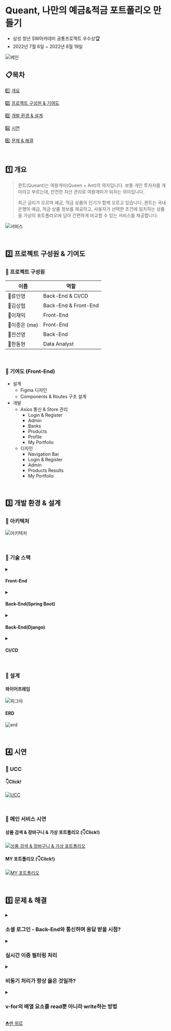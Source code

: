 # Queant, 나만의 예금&적금 포트폴리오 만들기

- 삼성 청년 SW아카데미 공통프로젝트 우수상🏆
- 2022년 7월 6일 ~ 2022년 8월 19일

![메인](assets/메인.png)

## 📋목차

1️⃣ <a href="#1️⃣-개요">개요</a>

2️⃣ <a href="#2️⃣-프로젝트-구성원--기여도">프로젝트 구성원 & 기여도</a>

3️⃣ <a href="#3️⃣-개발-환경--설계">개발 환경 & 설계</a>

4️⃣ <a href="#4️⃣-시연">시연</a>

5️⃣ <a href="#5️⃣-문제--해결">문제 & 해결</a>

<br>

## 1️⃣ 개요
> 퀸트(Queant)는 여왕개미(Queen + Ant)의 약자입니다.
보통 개인 투자자를 개미라고 부르는데, 안전한 자산 관리로 여왕개미가 되자는 의미입니다.
> 
> 
> 최근 금리가 오르며 예금, 적금 상품의 인기가 함께 오르고 있습니다.
> 퀸트는 국내 은행의 예금, 적금 상품 정보를 제공하고, 사용자가 선택한 조건에 일치하는 상품을 가상의 포트폴리오에 담아 간편하게 비교할 수 있는 서비스를 제공합니다.
> 

![서비스](assets/서비스.jpg)

<br>

## 2️⃣ 프로젝트 구성원 & 기여도

### 🔸 프로젝트 구성원

| 이름 | 역할 |
| --- | --- |
| 👑류인영 | Back-End & CI/CD |
| 👨김상협 | Back-End & Front-End |
| 👨이재익 | Front-End |
| 👨이종은 (me) | Front-End |
| 👩전선영 | Back-End |
| 👨한동현 | Data Analyst |


<br>

### 🔸 기여도 (Front-End)

- 설계
    - Figma 디자인
    - Components & Routes 구조 설계
- 개발
    - Axios 통신 & Store 관리
        - Login & Register
        - Admin
        - Banks
        - Products
        - Profile
        - My Portfolio
    - 디자인
        - Navigation Bar
        - Login & Register
        - Admin
        - Products Results
        - My Portfolio

<br>

## 3️⃣ 개발 환경 & 설계

### 🔸 아키텍처

![아키텍처](assets/아키텍처.png)

<br>

### 🔸 기술 스택

<details>
  <summary><h4>Front-End</h4></summary>
  <li>Visual Studio Code 1.70.0</li>
  <li>Vue3</li>
  <li>Node.js 16.16.0</li>
  <li>npm 8.11.0</li>
  <li>vuex 4.0.2</li>
  <li>vue-router 4.0.13</li>
</details>

<details>
  <summary><h4>Back-End(Spring Boot)</h4></summary>
  <li>IntelliJ</li>
  <li>Spring boot 2.6.7</li>
  <li>Spring-boot-jpa</li>
  <li>Spring Security</li>
  <li>Java 8</li>
  <li>Junit 4.13.1</li>
  <li>Mysql connector java 8.0.29</li>
  <li>Json Web Token 0.11.2</li>
  <li>Spring Fox BootStarter 3.0.0</li>
  <li>Jsoup 1.14.3</li>
  <li>ModelMapper 2.4.2</li>
  <li>Spring Cloud Starter AWS 2.2.6</li>
</details>

<details>
  <summary><h4>Back-End(Django)</h4></summary>
  <li>Python 3.10.5</li>
  <li>Django-apscheduler 0.6.2</li>
  <li>PyMySQL 1.0.2</li>
  <li>Bs4 0.0.1</li>
  <li>Gunicorn 19.6.0</li>
  <li>Lxml 4.9.1</li>
</details>

<details>
  <summary><h4>CI/CD</h4></summary>
  <li>AWS EC2</li>
  <li>MariaDB</li>
  <li>Docker</li>
  <li>Nginx</li>
  <li>Jenkins</li>
</details>

<br>

### 🔸 설계

#### 와이어프레임

![피그마](assets/피그마.png)

#### ERD

![erd](assets/erd.jpg)

<br>

## 4️⃣ 시연

### 🔸 UCC

#### 👇Click!
[![UCC](assets/로고.png)](https://s3.us-west-2.amazonaws.com/secure.notion-static.com/9354423d-9390-456c-9b23-f0f12e709ae1/%EC%B5%9C%EC%A2%85ucc.mp4?X-Amz-Algorithm=AWS4-HMAC-SHA256&X-Amz-Content-Sha256=UNSIGNED-PAYLOAD&X-Amz-Credential=AKIAT73L2G45EIPT3X45%2F20220828%2Fus-west-2%2Fs3%2Faws4_request&X-Amz-Date=20220828T042126Z&X-Amz-Expires=86400&X-Amz-Signature=7ea185586e3bcbc98bcac00df769c6281bfee2ad75f78a9405ade10c1e1971fc&X-Amz-SignedHeaders=host&x-id=GetObject) 

<br>

### 🔸 메인 서비스 시연 

#### 상품 검색 & 장바구니 & 가상 포트폴리오 (👇Click!)

[![상품 검색 & 장바구니 & 가상 포트폴리오](https://img.youtube.com/vi/rMqM7qSuPM0/0.jpg)](https://youtu.be/rMqM7qSuPM0) 

#### MY 포트폴리오 (👇Click!)
[![MY 포트폴리오](https://img.youtube.com/vi/rhvItLLQlbU/0.jpg)](https://youtu.be/rhvItLLQlbU) 

<br>

## 5️⃣ 문제 & 해결

<details>
  <summary><h3>소셜 로그인 - Back-End와 통신하며 응답 받을 시점?</h3></summary>

- **문제**

> 소셜 로그인을 구현하기 위해 처음에 세운 전략은 다음과 같다. 
Front End와 Back End에서 API KEY를 이중으로 관리하기 보단 하나의 API KEY를 이용하고자 소셜 로그인을 위한 모든 로직을 Back End에 작성하고, Front End는 Back End에 단 한 번의 요청으로 소셜 로그인 주소를 Redirect 받고, Token을 발급 받는다. 

1. 소셜 로그인 버튼 클릭
2. 소셜 로그인 화면으로 Redirect
3. 소셜 로그인 성공
4. 화면에 Token값 출력
 
1요청 1응답을 준수하지 않아서 문제가 발생했다. Front End는 Back End에게 소셜 로그인 화면을 요청하고, 그에 대한 응답을 받으면 끝난다. 뒤이은 Token값에 접근할 방법이 없다.
 
<br>
 
- **해결**

> 로그인 화면을 띄워서 인가 코드(Authorization Code) 발급 요청과 인가 코드로 Token값을 받는 총 2번의 요청을 보낸다.

1. 인가 코드를 받아 백엔드에게 두 번째 요청을 보내기 위해 route를 가진 컴포넌트를 생성
2. 소셜 로그인 플랫폼(Resource Server) Redirect URI에 위 주소를 추가

Front End에서 소셜 로그인 버튼을 클릭했을 때 Back End 로직에 의해 소셜 로그인 화면이 띄어지고, 사용자가 소셜 로그인에 성공하면 Redirect URI의 Query로 인가 코드에 접근할 수 있다. Back End에 인가 코드를 담아 요청하면 작성된 로직에 의해 소셜 로그인 플랫폼에 Token값을 응답 받는다.
> 

```jsx
// 1. 로그인 화면에서 구글 로고를 클릭하면 구글 로그인 화면으로 이동한다.
googleLogin() {
  axios({
    url: spring.social.google(),
    method: 'get'
  })
  .then((res) => {
    window.location.href = res.data
  })
  .catch((err) => {
    console.log(err)
  })
},

// 2. 구글 로그인에 성공하면 redirect URI주소('vue.localhost/google' == GoogleView.vue)의 route.query에 담긴 인가코드를 백엔드에게 다시 요청보낸다. 
getGoogleAuthorizationCode({ dispatch }, authorizationCode) {
  axios({
    url: spring.social.googlelogin(),
    method: 'get',
    params: {
      code: authorizationCode
    }
  })
  .then((res) => {
    dispatch('saveAccessToken', res.data.AccessToken)
    dispatch('saveRefreshToken', res.data.RefreshToken)
    dispatch('fetchUserInfo', res.data.email)
    router.push({ name: 'home' })
  })
  .catch((err) => {
    if (err.response.status === 409)
      alert('Queant 또는 다른 소셜 계정으로 이미 가입된 계정입니다.')
    else if (err.response.status === 423) {
      alert('비활성화 계정입니다.')
	    router.push({ name: 'login' })
		}
  })
},
```
</details>

<details>
  <summary><h3>실시간 이중 필터링 처리</h3></summary>

- **문제**

> Admin 권한을 지닌 유저는 관리자 페이지에서 전체 가입 유저를 조회하고, 유저의 권한 및 계정 활성화 여부를 조정할 수 있다. 보다 편리하고 효율적으로 조회하기 위해 유저를 권한(User, Manager, Admin), 가입 유형(Google, Naver, Kakao, None)별로 필터링해서 조회하는 기능을 넣고자 했다. 처음 전략은 전체 유저를 store에 배열 users로 관리하고, 권한으로 유저 조회하는 API를 요청해서 받은 응답에서 users와 겹치는 데이터들로 users를 갱신하고, 가입 유형으로 유저 조회하는 API 요청도 마찬가지로 구상했다.

처음엔 얼추 기능하는 것처럼 보이지만, 필터를 여러 번 바꿔보니 수시로 갱신 되는 users가 꼬여서 필터링이 제대로 되지 않았다.
> 

<br>

- **해결**

> 실시간 이중 필터링 처리를 위해 총 5가지의 state를 생성, 관리하기로 했다. 처음 전체 유저를 저장하는 users, 권한 필터링이 적용된 유저를 저장하는 roleUsers, 가입 유형 필터링 적용된 유저를 저장하는 socialUsers. 그리고 어느 필터링이 적용된 상태인지 확인하는 roleStatus, socialStatus. 흐름은 아래와 같다.

1. 컴포넌트가 화면에 출력되면 전체 유저 정보를 응답 받아 users에 저장 & 출력
2. Admin 유저 필터를 걸면 roleStatus에 Admin 저장
3. Admin 유저 정보를 응답 받아 roleUsers에 저장 & 출력
4. 위 결과에서 Kakao로 가입한 유저를 조회하기 위해 추가로 필터를 걸면 socialStatus에 Kakao 저장
5. Kakao로 가입한 유저 정보를 응답 받아 socialUsers에 저장
6. 현재 roleStatus의 값으로 권한 필터를 확인하고, 이중 반복문으로 roleUsers와 socialUsers를 순회하여 id가 일치하는 유저 정보만 새로운 배열에 담아 출력
7. 반대의 경우도 로직이 동일하기 때문에 실시간으로 필터를 수정해도 제대로 동작한다.
> 

😅 *이후 API 개선으로 로직이 간단해졌다.*
</details>

<details>
  <summary><h3>비동기 처리가 항상 옳은 것일까?</h3></summary>

- **문제**

> 어드민 유저는 관리자 페이지에서 모든 유저 정보를 조회할 수 있고, 유저의 권한, 계정 활성화 여부를 조정할 수 있다. 이 작업을 비동기로 처리 하려는 중 문제가 발생했다.

상위 컴포넌트에서 전체 유저 정보를 v-for로 순회하며 하위 컴포넌트에 각 유저 정보를 props로 하달 했고, 하위 컴포넌트에서 props로 받은 data를 store의 state와 getters에 저장하여 이용하려 했으나, v-for의 마지막 요소만 저장되어 모든 하위 컴포넌트가 동일한 유저 정보를 출력하게 됐다.
> 

<br>

- **해결**

> 단일 route로 관리되는 컴포넌트를 한 화면에 출력하면서 공용으로 쓰이는 store에서 각각의 유저 정보를 관리하려고 했기 때문에 발생한 문제였다. 이를 해결하기 위해서 떠오른 방법은 동적 path route 구조를 설계하여 유저마다 고유 path route를 갖도록 한다.

그 전에 근본적인 원리를 생각해봤다. 일반적으로 어드민 유저는 한 명이 아니라 여러 명이라 한 번에 여러 작업이 이루어질 수 있다. 비동기 처리는 사용자 경험 증진이 주 목적이라고 생각하는데, 관리자 페이지처럼 동시 다발적으로 이루어질 수 있는 중요한 작업은 변경 사항이 있을 때마다 동기 처리해주는 것이 취지에 적합하다고 판단되어 동기 처리로 결정했다.
> 

![해결3](assets/해결3.gif)
</details>

<details>
  <summary><h3>v-for의 배열 요소를 read뿐 아니라 write하는 방법</h3></summary>

- **문제**

> v-for를 이용해서 table을 작성할 때, 요소가 지닌 속성-값을 변경하려면 어떻게 해야 할지 고민이 됐다. v-for의 요소를 v-model로 매핑하는 것은 불가능했고, 하위 컴포넌트를 생성해서 요소를 props로 내려 받는 방법도 있지만, 화면에 table의 head가 요소의 개수만큼 표시되어서 보기 좋지 않았다.
> 

```html
<table class="rwd-table">

	...

    <tr v-for="customProduct in customProducts" :key="customProduct">

			...
	
      <td>
        <p>{{ customProduct.name }}</p>
      </td>
      <td>
        <p>{{ customProduct.start_date }} ~ {{ customProduct.end_date }}</p>
      </td>

			...

    </tr>

	...

</table>
```

<br>

- **해결**

> 모달로 해결했다. v-for가 도는 scope안에 button을 생성해서, 모달 띄우는 메소드를 연결했다. button을 누르면 customProduct를 modal 컴포넌트에 props로 내려 받는 방법으로 깔끔한 UI를 구현했다.
> 

```html
	...

		<td>
		  <button @click="openCustomProductEditModal(customProdcut)">
		    수정
		  </button>
		</td>

	...
```

![해결4](assets/해결4.gif)
</details>

<a href="#queant-나만의-예금적금-포트폴리오-만들기">⏏맨 위로</a>
